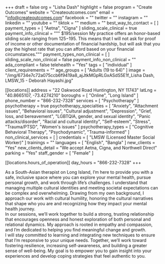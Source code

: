+++
draft = false
org = "Lisha Dash"
highlight = false
program = "Create Outcomes"
website = "Createoutcomes.com"
email = "info@createoutcomes.com"
facebook = ""
twitter = ""
instagram = ""
linkedin = ""
youtube = ""
tiktok = ""
medium = ""
best_way_to_contact = [ ]
payment_types = [ "Aetna", "Cigna" ]
sliding_scale_clinical = true
payment_info_clinical = """
$195/session
My practice offers an honor-based sliding scale ranging from $125-$195. This means that I will not ask for proof of income or other documentation of financial hardship, but will ask that you pay the highest rate that you can afford based on your financial circumstances."""
payment_types_non_clinical = [ ]
sliding_scale_non_clinical = false
payment_info_non_clinical = ""
ada_compliant = false
telehealth = "Yes"
tags = [ "individual" ]
client_requirements = ""
age_groups = [ "Adults (19 to 64)" ]
image = "/img/6734e7c72a075ccb6f9419a8_ajJtkMGpRLGxASdS5E1f_Lisha Dash, LMSW_15 - Deborah Hayashi.jpg"

[[locations]]
address = "22 Oakwood Road Huntington, NY 11743"
latLng = "40.8665107, -73.4274210"
boroughs = [ "Online", "Long Island" ]
phone_number = "866-232-7328"
services = [ "Psychotherapy" ]
psychotherapy = true
psychotherapy_specialties = [
  "Anxiety",
  "Attachment issues",
  "Behavioral issues",
  "Cultural adjustment",
  "Depression",
  "Grief, loss, and bereavement",
  "LGBTQIA, gender, and sexual identity",
  "Panic attacks/disorder",
  "Racial and cultural identity",
  "Self-esteem",
  "Stress",
  "Trauma/PTSD",
  "Women's issues"
]
psychotherapy_types = [
  "Cognitive Behavioral Therapy",
  "Psychodynamic",
  "Trauma-informed"
]
non_clinical_services = [ ]
credentials = [ "LMSW (Licensed Master Social Worker)" ]
trainings = ""
languages = [ "English", "Bangla" ]
new_clients = "Yes"
new_clients_detail = "We accept Aetna, Cigna, and Northwell Direct"
parking = "Yes"
staff_gender = [ "Female" ]

  [[locations.hours_of_operation]]
  day_hours = "866-232-7328"
+++


As a South-Asian therapist on Long Island, I’m here to provide you with a safe, inclusive space where you can explore your mental health, pursue personal growth, and work through life’s challenges. I understand that managing multiple cultural identities and meeting societal expectations can be complex and overwhelming. Drawing from my own background, I approach our work with cultural humility, honoring the cultural narratives that shape who you are and recognizing how they impact your mental health journey. <br>
In our sessions, we’ll work together to build a strong, trusting relationship that encourages openness and honest exploration of both personal and relational dynamics. My approach is rooted in empathy and compassion, and I’m dedicated to helping you find meaningful change and growth. <br>
I will stay committed to learning and integrating new techniques to ensure that I’m responsive to your unique needs. Together, we’ll work toward fostering resilience, increasing self-awareness, and building a greater sense of well-being. My goal is to empower you to gain insight into your experiences and develop coping strategies that feel authentic to you. <br>
